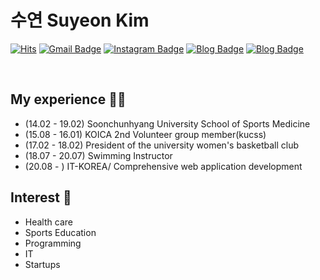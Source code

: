 # 수연 Suyeon Kim


[![Hits](https://hits.seeyoufarm.com/api/count/incr/badge.svg?url=https%3A%2F%2Fgithub.com%2FRAMA4368&count_bg=%23FFDE04&title_bg=%23F3AD08&icon=&icon_color=%23E7E7E7&title=hits&edge_flat=false)](https://hits.seeyoufarm.com)
[![Gmail Badge](https://img.shields.io/badge/Gmail-d14836?style=flat-square&logo=Gmail&logoColor=white&link=mailto:ksooyeun4368@gmail.com)](mailto:ksooyeun4368@gmail.com)
[![Instagram Badge](https://img.shields.io/badge/-Instagram-dd2a7b?style=flat-square&logo=instagram&logoColor=white&link=https://www.instagram.com/sue_4368/)](https://www.instagram.com/sue_4368/) 
[![Blog Badge](http://img.shields.io/badge/-Blog-brightgreen?style=flat-square&logo=FF5722&link=https://blog.naver.com/ksooyeun2020)](https://blog.naver.com/ksooyeun2020)
[![Blog Badge](http://img.shields.io/badge/-Blog2-brightgreen?style=flat-square&logo=FF5722&link=https://blog.naver.com/ksooyeun)](https://blog.naver.com/ksooyeun)

<br>

## My experience 🤹‍♀️
- (14.02 - 19.02) Soonchunhyang University School of Sports Medicine
- (15.08 - 16.01) KOICA 2nd Volunteer group member(kucss)
- (17.02 - 18.02) President of the university women's basketball club
- (18.07 - 20.07) Swimming Instructor
- (20.08 - ) IT-KOREA/ Comprehensive web application development

## Interest 👀
- Health care
- Sports Education
- Programming
- IT
- Startups
